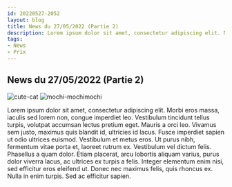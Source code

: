 ```yaml
---
id: 20220527-2052
layout: blog
title: News du 27/05/2022 (Partie 2)
description: Lorem ipsum dolor sit amet, consectetur adipiscing elit. Nullam nec metus porttitor, scelerisque erat sed, iaculis massa. Donec et leo.
tags:
- News
- Prix
---
```


## News du 27/05/2022 (Partie 2)
![cute-cat](/img/cartoon-cat/cute-cat.gif)
![mochi-mochimochi](/img/cartoon-cat/mochi-mochimochi.gif)

Lorem ipsum dolor sit amet, consectetur adipiscing elit. Morbi eros massa, iaculis sed lorem non, congue imperdiet leo. Vestibulum tincidunt tellus turpis, volutpat accumsan lectus pretium eget. Mauris a orci leo. Vivamus sem justo, maximus quis blandit id, ultricies id lacus. Fusce imperdiet sapien ut odio ultrices euismod. Vestibulum et metus eros. Ut purus nibh, fermentum vitae porta et, laoreet rutrum ex. Vestibulum vel dictum felis. Phasellus a quam dolor. Etiam placerat, arcu lobortis aliquam varius, purus dolor viverra lacus, ac ultrices ex turpis a felis. Integer elementum enim nisi, sed efficitur eros eleifend ut. Donec nec maximus felis, quis rhoncus ex. Nulla in enim turpis. Sed ac efficitur sapien.
